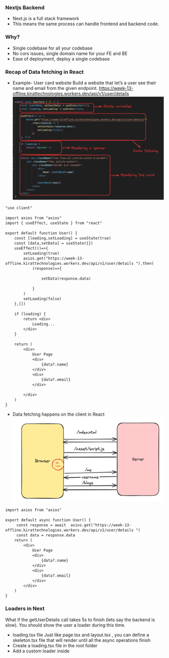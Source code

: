 ### Nextjs Backend
- Next.js is a full stack framework
- This means the same process can handle frontend and backend code.

### Why?
- Single codebase for all your codebase
- No cors issues, single domain name for your FE and BE
- Ease of deployment, deploy a single codebase

### Recap of Data fetching in React

- Example- User card website
Build a website that let’s a user see their name and email from the given endpoint.
https://week-13-offline.kirattechnologies.workers.dev/api/v1/user/details 
![Nextjs-datafetch](../../images/nextjs-datafetch.webp)

```
"use client"

import axios from "axios"
import { useEffect, useState } from "react"

export default function User() {
    const [loading,setLoading] = useState(true)
    const [data,setData] = useState({})
    useEffect(()=>{
        setLoading(true)
        axios.get("https://week-13-offline.kirattechnologies.workers.dev/api/v1/user/details ").then(
            (response)=>{
                
                setData(response.data)
                
            }
        )
        setLoading(false)
    },[])

    if (loading) {
        return <div>
            Loading...
        </div>
    }
  
    return (
        <div>
            User Page
            <div>
                {data?.name}     
            </div>
            <div> 
                {data?.email}
            </div>
            
        </div>
    )
}
```

- Data fetching happens on the client in React
![Waterfalling](../../images/waterfalling_react.webp)
```
import axios from "axios"

export default async function User() {
     const response = await  axios.get("https://week-13-offline.kirattechnologies.workers.dev/api/v1/user/details ")
     const data = response.data
    return (
        <div>
            User Page
            <div>
                {data?.name}     
            </div>
            <div> 
                {data?.email}
            </div>
        </div>
    )
}
```

### Loaders in Next
What if the getUserDetails call takes 5s to finish (lets say the backend is slow). You should show the user a loader during this time.

- loading.tsx file
Just like page.tsx and layout.tsx , you can define a skeleton.tsx file that will render until all the async operations finish
- Create a loading.tsx file in the root folder
- Add a custom loader inside
